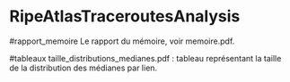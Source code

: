 # RipeAtlasTraceroutesAnalysis

#rapport_memoire 
Le rapport du mémoire, voir memoire.pdf. 

#tableaux
taille_distributions_medianes.pdf : tableau représentant la taille de la distribution  des médianes par lien.
